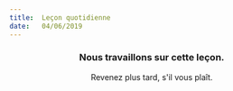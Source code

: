 ```yaml
---
title:  Leçon quotidienne
date:   04/06/2019
---
```


### <center>Nous travaillons sur cette leçon.</center>
<center>Revenez plus tard, s'il vous plaît.</center>